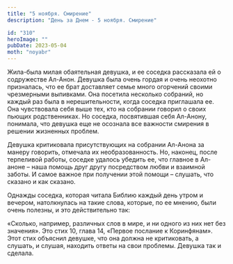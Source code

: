 ```yaml
---
title: "5 ноября. Смирение"
description: "День за Днем - 5 ноября. Смирение"

id: "310"
heroImage: ""
pubDate: 2023-05-04
moth: "noyabr"
---
```


Жила-была милая обаятельная девушка, и ее соседка рассказала ей о содружестве
Ал-Анон. Девушка была очень гордая и очень неохотно призналась, что ее брат
доставляет семье много огорчений своими чрезмерными выпивками. Она посетила
несколько собраний, но каждый раз была в нерешительности, когда соседка
приглашала ее. Она чувствовала себя выше тех, кто на собрании говорил о своих
пьющих родственниках. Но соседка, посвятившая себя Ал-Анону, понимала, что
девушка еще не осознала все важности смирения в решении жизненных проблем.

Девушка критиковала присутствующих на собрании Ал-Анона за манеру говорить,
отмечала их необразованность. Но, наконец, после терпеливой работы, соседке
удалось убедить ее, что главное в Ал-аноне – наша помощь друг другу
посредством любви и взаимной заботы. И самое важное при получении этой помощи
– слушать, что сказано и как сказано.

Однажды соседка, которая читала Библию каждый день утром и вечером,
натолкнулась на такие слова, которые, по ее мнению, были очень полезны, и это
действительно так:

«Сколько, например, различных слов в мире, и ни одного из них нет без
значения». Это стих 10, глава 14, «Первое послание к Коринфянам». Этот стих
объяснил девушке, что она должна не критиковать, а слушать, и слушая, находить
ответы на свои проблемы. Девушка так и сделала.
